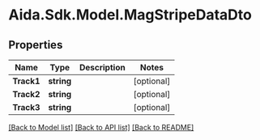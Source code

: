# Aida.Sdk.Model.MagStripeDataDto

## Properties

Name | Type | Description | Notes
------------ | ------------- | ------------- | -------------
**Track1** | **string** |  | [optional] 
**Track2** | **string** |  | [optional] 
**Track3** | **string** |  | [optional] 

[[Back to Model list]](../README.md#documentation-for-models) [[Back to API list]](../README.md#documentation-for-api-endpoints) [[Back to README]](../README.md)

